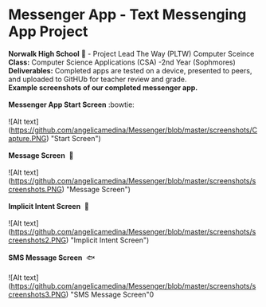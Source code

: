 # Messenger App - Text Messenging App Project<br>
<b>Norwalk High School</b> :school: - Project Lead The Way (PLTW) Computer Sceince</b><br>
<b>Class:</b> Computer Science Applications (CSA) -2nd Year (Sophmores) <br>
<b>Deliverables:</b> Completed apps are tested on a device, presented to peers, and uploaded to GitHUb for teacher review and grade.
<br>
<b>Example screenshots of our completed messenger app.</b><br><br>
<b>Messenger App Start Screen</b>&nbsp;:bowtie:<br><br>
![Alt text] (https://github.com/angelicamedina/Messenger/blob/master/screenshots/Capture.PNG)
"Start Screen")
<br><br>
<b>Message Screen</b>&nbsp;&nbsp;:penguin:<br><br>
![Alt text] (https://github.com/angelicamedina/Messenger/blob/master/screenshots/screenshots.PNG)
"Message Screen")
<br><br>
<b>Implicit Intent Screen</b>&nbsp;&nbsp;:honeybee:<br><br>
![Alt text] (https://github.com/angelicamedina/Messenger/blob/master/screenshots/screenshots2.PNG)
"Implicit Intent Screen")
<br><br>
<b>SMS Message Screen</b>&nbsp;&nbsp;:fish:<br><br>
![Alt text] (https://github.com/angelicamedina/Messenger/blob/master/screenshots/screenshots3.PNG)
"SMS Message Screen"0
